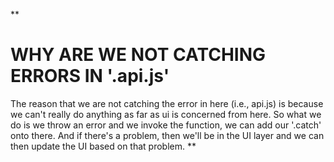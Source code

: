 \*\*

# WHY ARE WE NOT CATCHING ERRORS IN '.api.js'

The reason that we are not catching the error in here (i.e., api.js) is because we can't really do anything as far as ui is concerned from here.
So what we do is we throw an error and we invoke the function, we can add our '.catch' onto there. And if there's a problem, then we'll be in the
UI layer and we can then update the UI based on that problem.
\*\*

<!--
// api.js

export function fetchPopularRepos (language) {
    const endpoint = window.encodeURI(`https://api.github.com/search/repositories?q=stars:>1+language:${language}&sort=stars&order=desc&type=Repositories`)

    return fetch(endpoint)
    .then((res) => res.json())
    .then((data) => {
        if(!data.items) {
            throw new Error(data.message)
        }

        return data.items
    })
}
-->

<!--
// Popular.js
import React from "react";
import PropTypes from "prop-types";
import { fetchPopularRepos } from "../utils/api";

function LanguagesNav({ selected, onUpdateLanguage }) {
    const languages = ["All", "JavaScript", "Ruby", "Java", "CSS", "Golang"];
    return (
        <ul className="flex-center" > {
            languages.map(language => (
                <li key={language} >
                    <button className="btn-clear nav-link"
                        style={language === selected ? { color: "rgb(187, 46, 31)" } : null}
                        // `onClick={this.updateLanguage(language)}` - as soon as
                        // component renders => updateLanguage gets invoked immediately
                        onClick={() => onUpdateLanguage(language)}
                    >
                        {language}
                    </button>
                </li>
            ))
        }
        </ul>
    );
}

LanguagesNav.propTypes = {
    selected: PropTypes.string.isRequired,
    onUpdateLanguage: PropTypes.func.isRequired
};

export default class Popular extends React.Component {
    constructor(props) {
        super(props);

        this.state = {
            selectedLanguage: "All",
            repos: null,
            error: null
        };

        /*
            if we comment `this.updateLanguage = this.updateLanguage.bind(this);`
                -- we'll get `Uncaught TypeError: Cannot read property 'setState' of undefined`.
                And the reason for this is because when our `updateLanguage` method is invoked,
                because it's being passed as a reference to the `LanguagesNav` it is technically
                invoked there (i.e., inside LanguagesNav). So the `this` keyword in `updateLanguage`
                function is going to be same as to the `this` keyword in `LanguagesNav` which is
                undefined.
        */
        /*
            if we are using `this.updateLanguage = this.updateLanguage.bind(this);`
                -- we are making sure of the fact that when `updateLanguage` is called, then the `this`
                keyword is going to refer to the component instance of `Popular` and not of `LanguagesNav`.
        */
        this.updateLanguage = this.updateLanguage.bind(this);
        this.isLoading = this.isLoading.bind(this);
    }

    componentDidMount() {
        /*
            When the component first mounts we are not actually doing anything. We need to fetch the api as soon as
            the component is mounted
        */
        this.updateLanguage(this.state.selectedLanguage);
    }

    updateLanguage(selectedLanguage) {
        /*
            the reason we are updating repos and error state to null is because we will be using these to show
            loading screen ( `(this.state.repos && this.state.error)` => loading)
        */
        this.setState({
            selectedLanguage,
            repos: null,
            error: null
        });

        /*
            here we are catching error while fetching api endpoint
        */
        fetchPopularRepos(selectedLanguage)
            .then((repos) => this.setState({
                repos,
                error: null,
            }))
            .catch(() => {
                console.warn('Error fetching repos: ', error)

                this.setState({
                    error: `There was an error fetching the repositories.`
                })
            })
    }

    isLoading() {
        return this.state.repos === null && this.state.error === null
    }

    render() {
        const { selectedLanguage, repos, error } = this.state;
        return (
            <React.Fragment>
                <LanguagesNav
                    selected={this.state.selectedLanguage}
                    onUpdateLanguage={this.updateLanguage}
                />

                {this.isLoading() && <p>LOADING...</p>}

                {error && <p>{error}</p>}

                {repos && <pre>{JSON.stringify(repos, null, 2)}</pre>}
            </React.Fragment>
        );
    }
}
-->

